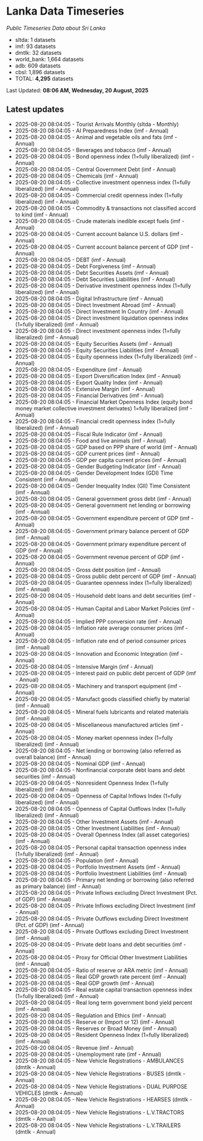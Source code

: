 # Lanka Data Timeseries
*Public Timeseries Data about Sri Lanka*

* sltda: 1 datasets
* imf: 93 datasets
* dmtlk: 32 datasets
* world_bank: 1,664 datasets
* adb: 609 datasets
* cbsl: 1,896 datasets
* TOTAL: **4,295** datasets

Last Updated: **08:06 AM, Wednesday, 20 August, 2025**

## Latest updates

* 2025-08-20 08:04:05 - Tourist Arrivals Monthly (sltda - Monthly)
* 2025-08-20 08:04:05 - AI Preparedness Index (imf - Annual)
* 2025-08-20 08:04:05 - Animal and vegetable oils and fats (imf - Annual)
* 2025-08-20 08:04:05 - Beverages and tobacco (imf - Annual)
* 2025-08-20 08:04:05 - Bond openness index (1=fully liberalized) (imf - Annual)
* 2025-08-20 08:04:05 - Central Government Debt (imf - Annual)
* 2025-08-20 08:04:05 - Chemicals (imf - Annual)
* 2025-08-20 08:04:05 - Collective investment openness index (1=fully liberalized) (imf - Annual)
* 2025-08-20 08:04:05 - Commercial credit openness index (1=fully liberalized) (imf - Annual)
* 2025-08-20 08:04:05 - Commodity & transactions not classified accord to kind (imf - Annual)
* 2025-08-20 08:04:05 - Crude materials inedible except fuels (imf - Annual)
* 2025-08-20 08:04:05 - Current account balance U.S. dollars (imf - Annual)
* 2025-08-20 08:04:05 - Current account balance percent of GDP (imf - Annual)
* 2025-08-20 08:04:05 - DEBT (imf - Annual)
* 2025-08-20 08:04:05 - Debt Forgiveness (imf - Annual)
* 2025-08-20 08:04:05 - Debt Securities Assets (imf - Annual)
* 2025-08-20 08:04:05 - Debt Securities Liabilities (imf - Annual)
* 2025-08-20 08:04:05 - Derivative investment openness index (1=fully liberalized) (imf - Annual)
* 2025-08-20 08:04:05 - Digital Infrastructure (imf - Annual)
* 2025-08-20 08:04:05 - Direct Investment Abroad (imf - Annual)
* 2025-08-20 08:04:05 - Direct Investment In Country (imf - Annual)
* 2025-08-20 08:04:05 - Direct investment liquidation openness index (1=fully liberalized) (imf - Annual)
* 2025-08-20 08:04:05 - Direct investment openness index (1=fully liberalized) (imf - Annual)
* 2025-08-20 08:04:05 - Equity Securities Assets (imf - Annual)
* 2025-08-20 08:04:05 - Equity Securities Liabilities (imf - Annual)
* 2025-08-20 08:04:05 - Equity openness index (1=fully liberalized) (imf - Annual)
* 2025-08-20 08:04:05 - Expenditure (imf - Annual)
* 2025-08-20 08:04:05 - Export Diversification Index (imf - Annual)
* 2025-08-20 08:04:05 - Export Quality Index (imf - Annual)
* 2025-08-20 08:04:05 - Extensive Margin (imf - Annual)
* 2025-08-20 08:04:05 - Financial Derivatives (imf - Annual)
* 2025-08-20 08:04:05 - Financial Market Openness Index (equity bond money market collective investment derivates) 1=fully liberalized (imf - Annual)
* 2025-08-20 08:04:05 - Financial credit openness index (1=fully liberalized) (imf - Annual)
* 2025-08-20 08:04:05 - Fiscal Rule Indicator (imf - Annual)
* 2025-08-20 08:04:05 - Food and live animals (imf - Annual)
* 2025-08-20 08:04:05 - GDP based on PPP share of world (imf - Annual)
* 2025-08-20 08:04:05 - GDP current prices (imf - Annual)
* 2025-08-20 08:04:05 - GDP per capita current prices (imf - Annual)
* 2025-08-20 08:04:05 - Gender Budgeting Indicator (imf - Annual)
* 2025-08-20 08:04:05 - Gender Development Index (GDI) Time Consistent (imf - Annual)
* 2025-08-20 08:04:05 - Gender Inequality Index (GII) Time Consistent (imf - Annual)
* 2025-08-20 08:04:05 - General government gross debt (imf - Annual)
* 2025-08-20 08:04:05 - General government net lending or borrowing (imf - Annual)
* 2025-08-20 08:04:05 - Government expenditure percent of GDP (imf - Annual)
* 2025-08-20 08:04:05 - Government primary balance percent of GDP (imf - Annual)
* 2025-08-20 08:04:05 - Government primary expenditure percent of GDP (imf - Annual)
* 2025-08-20 08:04:05 - Government revenue percent of GDP (imf - Annual)
* 2025-08-20 08:04:05 - Gross debt position (imf - Annual)
* 2025-08-20 08:04:05 - Gross public debt percent of GDP (imf - Annual)
* 2025-08-20 08:04:05 - Guarantee openness index (1=fully liberalized) (imf - Annual)
* 2025-08-20 08:04:05 - Household debt loans and debt securities (imf - Annual)
* 2025-08-20 08:04:05 - Human Capital and Labor Market Policies (imf - Annual)
* 2025-08-20 08:04:05 - Implied PPP conversion rate (imf - Annual)
* 2025-08-20 08:04:05 - Inflation rate average consumer prices (imf - Annual)
* 2025-08-20 08:04:05 - Inflation rate end of period consumer prices (imf - Annual)
* 2025-08-20 08:04:05 - Innovation and Economic Integration (imf - Annual)
* 2025-08-20 08:04:05 - Intensive Margin (imf - Annual)
* 2025-08-20 08:04:05 - Interest paid on public debt percent of GDP (imf - Annual)
* 2025-08-20 08:04:05 - Machinery and transport equipment (imf - Annual)
* 2025-08-20 08:04:05 - Manufact goods classified chiefly by material (imf - Annual)
* 2025-08-20 08:04:05 - Mineral fuels lubricants and related materials (imf - Annual)
* 2025-08-20 08:04:05 - Miscellaneous manufactured articles (imf - Annual)
* 2025-08-20 08:04:05 - Money market openness index (1=fully liberalized) (imf - Annual)
* 2025-08-20 08:04:05 - Net lending or borrowing (also referred as overall balance) (imf - Annual)
* 2025-08-20 08:04:05 - Nominal GDP (imf - Annual)
* 2025-08-20 08:04:05 - Nonfinancial corporate debt loans and debt securities (imf - Annual)
* 2025-08-20 08:04:05 - Nonresident Openness Index (1=fully liberalized) (imf - Annual)
* 2025-08-20 08:04:05 - Openness of Capital Inflows Index (1=fully liberalized) (imf - Annual)
* 2025-08-20 08:04:05 - Openness of Capital Outflows Index (1=fully liberalized) (imf - Annual)
* 2025-08-20 08:04:05 - Other Investment Assets (imf - Annual)
* 2025-08-20 08:04:05 - Other Investment Liabilities (imf - Annual)
* 2025-08-20 08:04:05 - Overall Openness Index (all asset categories) (imf - Annual)
* 2025-08-20 08:04:05 - Personal capital transaction openness index (1=fully liberalized) (imf - Annual)
* 2025-08-20 08:04:05 - Population (imf - Annual)
* 2025-08-20 08:04:05 - Portfolio Investment Assets (imf - Annual)
* 2025-08-20 08:04:05 - Portfolio Investment Liabilities (imf - Annual)
* 2025-08-20 08:04:05 - Primary net lending or borrowing (also referred as primary balance) (imf - Annual)
* 2025-08-20 08:04:05 - Private Inflows excluding Direct Investment (Pct. of GDP) (imf - Annual)
* 2025-08-20 08:04:05 - Private Inflows excluding Direct Investment (imf - Annual)
* 2025-08-20 08:04:05 - Private Outflows excluding Direct Investment (Pct. of GDP) (imf - Annual)
* 2025-08-20 08:04:05 - Private Outflows excluding Direct Investment (imf - Annual)
* 2025-08-20 08:04:05 - Private debt loans and debt securities (imf - Annual)
* 2025-08-20 08:04:05 - Proxy for Official Other Investment Liabilities (imf - Annual)
* 2025-08-20 08:04:05 - Ratio of reserve or ARA metric (imf - Annual)
* 2025-08-20 08:04:05 - Real GDP growth rate percent (imf - Annual)
* 2025-08-20 08:04:05 - Real GDP growth (imf - Annual)
* 2025-08-20 08:04:05 - Real estate capital transaction openness index (1=fully liberalized) (imf - Annual)
* 2025-08-20 08:04:05 - Real long term government bond yield percent (imf - Annual)
* 2025-08-20 08:04:05 - Regulation and Ethics (imf - Annual)
* 2025-08-20 08:04:05 - Reserve or (Import or 12) (imf - Annual)
* 2025-08-20 08:04:05 - Reserves or Broad Money (imf - Annual)
* 2025-08-20 08:04:05 - Resident Openness Index (1=fully liberalized) (imf - Annual)
* 2025-08-20 08:04:05 - Revenue (imf - Annual)
* 2025-08-20 08:04:05 - Unemployment rate (imf - Annual)
* 2025-08-20 08:04:05 - New Vehicle Registrations - AMBULANCES (dmtlk - Annual)
* 2025-08-20 08:04:05 - New Vehicle Registrations - BUSES (dmtlk - Annual)
* 2025-08-20 08:04:05 - New Vehicle Registrations - DUAL PURPOSE VEHICLES (dmtlk - Annual)
* 2025-08-20 08:04:05 - New Vehicle Registrations - HEARSES (dmtlk - Annual)
* 2025-08-20 08:04:05 - New Vehicle Registrations - L.V.TRACTORS (dmtlk - Annual)
* 2025-08-20 08:04:05 - New Vehicle Registrations - L.V.TRAILERS (dmtlk - Annual)